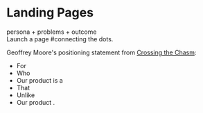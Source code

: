 # Landing Pages
persona &#43; problems &#43; outcome<br>
Launch a page #connecting the dots.

Geoffrey Moore's positioning statement from [Crossing the Chasm](http://www.amazon.com/gp/product/0060517123/ref=as_li_qf_sp_asin_tl?ie=UTF8&camp=1789&creative=9325&creativeASIN=0060517123&linkCode=as2&tag=e2t-20):

* For <target customer> 
* Who <compelling reason to buy>
* Our product is a <product category>
* That <key benefit>
* Unlike <main competitor>
* Our product <key differentiation>.
